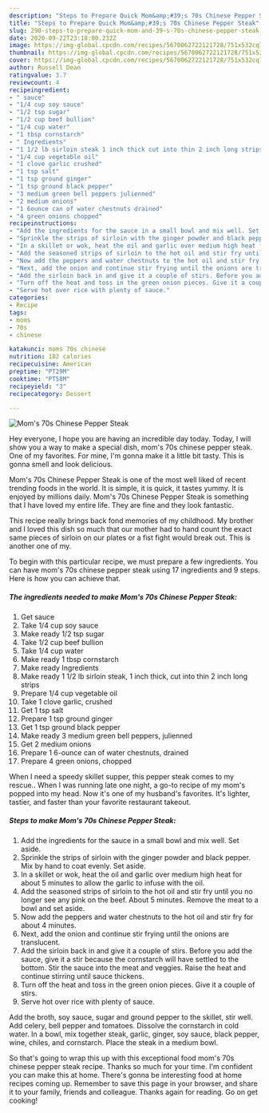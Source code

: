 ```yaml
---
description: "Steps to Prepare Quick Mom&amp;#39;s 70s Chinese Pepper Steak"
title: "Steps to Prepare Quick Mom&amp;#39;s 70s Chinese Pepper Steak"
slug: 290-steps-to-prepare-quick-mom-and-39-s-70s-chinese-pepper-steak
date: 2020-09-22T23:18:00.232Z
image: https://img-global.cpcdn.com/recipes/5670062722121728/751x532cq70/moms-70s-chinese-pepper-steak-recipe-main-photo.jpg
thumbnail: https://img-global.cpcdn.com/recipes/5670062722121728/751x532cq70/moms-70s-chinese-pepper-steak-recipe-main-photo.jpg
cover: https://img-global.cpcdn.com/recipes/5670062722121728/751x532cq70/moms-70s-chinese-pepper-steak-recipe-main-photo.jpg
author: Russell Dean
ratingvalue: 3.7
reviewcount: 4
recipeingredient:
- " sauce"
- "1/4 cup soy sauce"
- "1/2 tsp sugar"
- "1/2 cup beef bullion"
- "1/4 cup water"
- "1 tbsp cornstarch"
- " Ingredients"
- "1 1/2 lb sirloin steak 1 inch thick cut into thin 2 inch long strips"
- "1/4 cup vegetable oil"
- "1 clove garlic crushed"
- "1 tsp salt"
- "1 tsp ground ginger"
- "1 tsp ground black pepper"
- "3 medium green bell peppers julienned"
- "2 medium onions"
- "1 6ounce can of water chestnuts drained"
- "4 green onions chopped"
recipeinstructions:
- "Add the ingredients for the sauce in a small bowl and mix well. Set aside."
- "Sprinkle the strips of sirloin with the ginger powder and black pepper. Mix by hand to coat evenly. Set aside."
- "In a skillet or wok, heat the oil and garlic over medium high heat for about 5 minutes to allow the garlic to infuse with the oil."
- "Add the seasoned strips of sirloin to the hot oil and stir fry until you no longer see any pink on the beef. About 5 minutes. Remove the meat to a bowl and set aside."
- "Now add the peppers and water chestnuts to the hot oil and stir fry for about 4 minutes."
- "Next, add the onion and continue stir frying until the onions are translucent."
- "Add the sirloin back in and give it a couple of stirs. Before you add the sauce, give it a stir because the cornstarch will have settled to the bottom. Stir the sauce into the meat and veggies. Raise the heat and continue stirring until sauce thickens."
- "Turn off the heat and toss in the green onion pieces. Give it a couple of stirs."
- "Serve hot over rice with plenty of sauce."
categories:
- Recipe
tags:
- moms
- 70s
- chinese

katakunci: moms 70s chinese 
nutrition: 182 calories
recipecuisine: American
preptime: "PT29M"
cooktime: "PT58M"
recipeyield: "3"
recipecategory: Dessert

---
```



![Mom&#39;s 70s Chinese Pepper Steak](https://img-global.cpcdn.com/recipes/5670062722121728/751x532cq70/moms-70s-chinese-pepper-steak-recipe-main-photo.jpg)

Hey everyone, I hope you are having an incredible day today. Today, I will show you a way to make a special dish, mom&#39;s 70s chinese pepper steak. One of my favorites. For mine, I'm gonna make it a little bit tasty. This is gonna smell and look delicious.

Mom&#39;s 70s Chinese Pepper Steak is one of the most well liked of recent trending foods in the world. It is simple, it is quick, it tastes yummy. It is enjoyed by millions daily. Mom&#39;s 70s Chinese Pepper Steak is something that I have loved my entire life. They are fine and they look fantastic.

This recipe really brings back fond memories of my childhood. My brother and I loved this dish so much that our mother had to hand count the exact same pieces of sirloin on our plates or a fist fight would break out. This is another one of my.


To begin with this particular recipe, we must prepare a few ingredients. You can have mom&#39;s 70s chinese pepper steak using 17 ingredients and 9 steps. Here is how you can achieve that.

<!--inarticleads1-->

##### The ingredients needed to make Mom&#39;s 70s Chinese Pepper Steak:

1. Get  sauce
1. Take 1/4 cup soy sauce
1. Make ready 1/2 tsp sugar
1. Take 1/2 cup beef bullion
1. Take 1/4 cup water
1. Make ready 1 tbsp cornstarch
1. Make ready  Ingredients
1. Make ready 1 1/2 lb sirloin steak, 1 inch thick, cut into thin 2 inch long strips
1. Prepare 1/4 cup vegetable oil
1. Take 1 clove garlic, crushed
1. Get 1 tsp salt
1. Prepare 1 tsp ground ginger
1. Get 1 tsp ground black pepper
1. Make ready 3 medium green bell peppers, julienned
1. Get 2 medium onions
1. Prepare 1 6-ounce can of water chestnuts, drained
1. Prepare 4 green onions, chopped


When I need a speedy skillet supper, this pepper steak comes to my rescue.. When I was running late one night, a go-to recipe of my mom&#39;s popped into my head. Now it&#39;s one of my husband&#39;s favorites. It&#39;s lighter, tastier, and faster than your favorite restaurant takeout. 

<!--inarticleads2-->

##### Steps to make Mom&#39;s 70s Chinese Pepper Steak:

1. Add the ingredients for the sauce in a small bowl and mix well. Set aside.
1. Sprinkle the strips of sirloin with the ginger powder and black pepper. Mix by hand to coat evenly. Set aside.
1. In a skillet or wok, heat the oil and garlic over medium high heat for about 5 minutes to allow the garlic to infuse with the oil.
1. Add the seasoned strips of sirloin to the hot oil and stir fry until you no longer see any pink on the beef. About 5 minutes. Remove the meat to a bowl and set aside.
1. Now add the peppers and water chestnuts to the hot oil and stir fry for about 4 minutes.
1. Next, add the onion and continue stir frying until the onions are translucent.
1. Add the sirloin back in and give it a couple of stirs. Before you add the sauce, give it a stir because the cornstarch will have settled to the bottom. Stir the sauce into the meat and veggies. Raise the heat and continue stirring until sauce thickens.
1. Turn off the heat and toss in the green onion pieces. Give it a couple of stirs.
1. Serve hot over rice with plenty of sauce.


Add the broth, soy sauce, sugar and ground pepper to the skillet, stir well. Add celery, bell pepper and tomatoes. Dissolve the cornstarch in cold water. In a bowl, mix together steak, garlic, ginger, soy sauce, black pepper, wine, chiles, and cornstarch. Place the steak in a medium bowl. 

So that's going to wrap this up with this exceptional food mom&#39;s 70s chinese pepper steak recipe. Thanks so much for your time. I'm confident you can make this at home. There's gonna be interesting food at home recipes coming up. Remember to save this page in your browser, and share it to your family, friends and colleague. Thanks again for reading. Go on get cooking!
